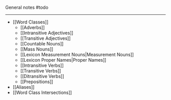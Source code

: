 General notes #todo 

---

* [[Word Classes]]
	* [[Adverbs]]
	* [[Intransitive Adjectives]]
	* [[Transitive Adjectives]]
	* [[Countable Nouns]]
	* [[Mass Nouns]]
	* [[Lexicon Measurement Nouns|Measurement Nouns]]
	* [[Lexicon Proper Names|Proper Names]]
	* [[Intransitive Verbs]]
	* [[Transitive Verbs]]
	* [[Ditransitive Verbs]]
	* [[Prepositions]]
* [[Aliases]]
* [[Word Class Intersections]]
